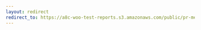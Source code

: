 ```yaml
---
layout: redirect
redirect_to: https://a8c-woo-test-reports.s3.amazonaws.com/public/pr-merge/40949/e2e/index.html
---
```

